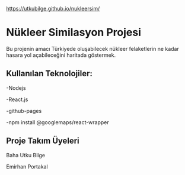 https://utkubilge.github.io/nukleersim/

# Nükleer Similasyon Projesi

Bu projenin amacı Türkiyede oluşabilecek nükleer felaketlerin ne kadar hasara yol açabileceğini haritada göstermek.

## Kullanılan Teknolojiler:

-Nodejs

-React.js

-github-pages

-npm install @googlemaps/react-wrapper

## Proje Takım Üyeleri

Baha Utku Bilge 

Emirhan Portakal
